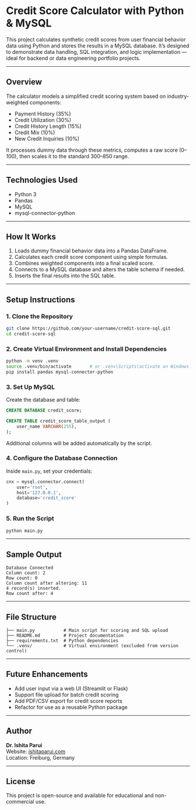 # Credit Score Calculator with Python & MySQL

This project calculates synthetic credit scores from user financial behavior data using Python and stores the results in a MySQL database. It’s designed to demonstrate data handling, SQL integration, and logic implementation — ideal for backend or data engineering portfolio projects.

---

## Overview

The calculator models a simplified credit scoring system based on industry-weighted components:

- Payment History (35%)
- Credit Utilization (30%)
- Credit History Length (15%)
- Credit Mix (10%)
- New Credit Inquiries (10%)

It processes dummy data through these metrics, computes a raw score (0–100), then scales it to the standard 300–850 range.

---

## Technologies Used

- Python 3
- Pandas
- MySQL
- mysql-connector-python

---

## How It Works

1. Loads dummy financial behavior data into a Pandas DataFrame.
2. Calculates each credit score component using simple formulas.
3. Combines weighted components into a final scaled score.
4. Connects to a MySQL database and alters the table schema if needed.
5. Inserts the final results into the SQL table.

---

## Setup Instructions

### 1. Clone the Repository

```bash
git clone https://github.com/your-username/credit-score-sql.git
cd credit-score-sql
```

### 2. Create Virtual Environment and Install Dependencies

```bash
python -m venv .venv
source .venv/bin/activate       # or .venv\Scripts\activate on Windows
pip install pandas mysql-connector-python
```

### 3. Set Up MySQL

Create the database and table:

```sql
CREATE DATABASE credit_score;

CREATE TABLE credit_score_table_output (
    user_name VARCHAR(255),
);
```

Additional columns will be added automatically by the script.

### 4. Configure the Database Connection

Inside `main.py`, set your credentials:

```python
cnx = mysql.connector.connect(
    user='root',
    host='127.0.0.1',
    database='credit_score'
)
```

### 5. Run the Script

```bash
python main.py
```

---

## Sample Output

```
Database Connected
Column count: 2
Row count: 0
Column count after altering: 11
4 record(s) inserted.
Row count after: 4
```

---

## File Structure

```
├── main.py           # Main script for scoring and SQL upload
├── README.md         # Project documentation
├── requirements.txt  # Python dependencies
└── .venv/            # Virtual environment (excluded from version control)
```

---

## Future Enhancements

- Add user input via a web UI (Streamlit or Flask)
- Support file upload for batch credit scoring
- Add PDF/CSV export for credit score reports
- Refactor for use as a reusable Python package

---

## Author

**Dr. Ishita Parui**\
Website: [ishitaparui.com](https://ishitaparui.com)\
Location: Freiburg, Germany

---

## License

This project is open-source and available for educational and non-commercial use.

